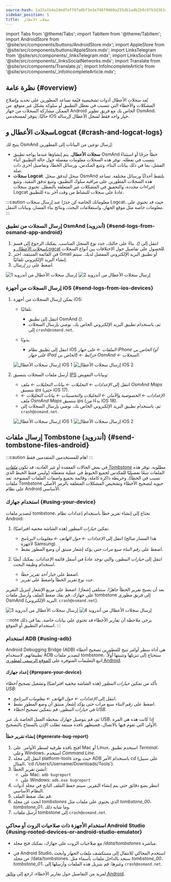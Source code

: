 ```yaml
---
source-hash: 1a33a1b4a2dedfaff07a0bf3e3e748f9060a255db1a4b2b9c0fb3d363a38cdf0
sidebar_position: 5
title:  سجلات الأعطال
---
```

import Tabs from '@theme/Tabs';
import TabItem from '@theme/TabItem';
import AndroidStore from '@site/src/components/buttons/AndroidStore.mdx';
import AppleStore from '@site/src/components/buttons/AppleStore.mdx';
import LinksTelegram from '@site/src/components/_linksTelegram.mdx';
import LinksSocial from '@site/src/components/_linksSocialNetworks.mdx';
import Translate from '@site/src/components/Translate.js';
import InfoIncompleteArticle from '@site/src/components/_infoIncompleteArticle.mdx';

## نظرة عامة {#overview}

تُعد سجلات الأعطال أدوات تشخيصية قيّمة تساعد المطورين على تحديد وإصلاح المشكلات والأخطاء التي تتسبب في تعطل التطبيق أو سلوكه بشكل غير متوقع. من الممكن مشاركة السجلات من جهاز Android الخاص بك مع فريق تطوير OsmAnd. حاليًا، يتوفر لمستخدمي iOS خيار واحد فقط لسجل الأعطال لإرساله.

## سجلات الأعطال وLogcat {#crash-and-logcat-logs}

يتيح لك OsmAnd إرسال نوعين من البيانات إلى المطورين:

- **سجلات الأعطال**. يتم إنشاؤها عندما يواجه تطبيق OsmAnd خطأً حرجًا أو استثناءً يتسبب في تعطله. توفر هذه السجلات معلومات مفصلة حول حالة التطبيق أثناء الفشل، بما في ذلك بيانات البناء، وتتبع المكدس، ورسائل الخطأ، وتفاصيل أخرى ذات صلة.
- **سجلات Logcat**. سجل لتدفق سجل OsmAnd يلتقط أحداثًا ورسائل مختلفة. تساعد هذه السجلات المطورين على مراقبة سلوك التطبيق، وتتبع تدفق التنفيذ، وتتبع إجراءات محددة، والتحقيق في المشكلات غير المتعلقة بالتعطل. تحتوي سجلات Logcat عادةً على سجلات للنشاط من وقت آخر بدء للتطبيق.

:::caution معلوماتك الخاصة
كن حذرًا عند إرسال سجلات Logcat، حيث قد تحتوي على معلومات خاصة مثل موقع الجهاز، واستعلامات البحث، ونتائج بناء المسار، وبيانات التنقل.
:::

### إرسال السجلات من تطبيق OsmAnd (أندرويد) {#send-logs-from-osmand-app-android}

1. انتقل إلى *<Translate android="true" ids="shared_string_menu,shared_string_help,send_crash_log"/> (<Translate android="true" ids="send_logcat_log"/>)*. بناءً على حالتك، حدد نوع السجل المناسب. يمكنك الرجوع إلى قسم [سجلات الأعطال وLogcat](#crash-and-logcat-logs) للحصول على تفاصيل حول الاختلافات بين أنواع السجلات.
2. في القائمة المنبثقة، اختر Gmail أو تطبيق البريد الإلكتروني المفضل لديك. سيتم إنشاء البريد الإلكتروني تلقائيًا.
3. اضغط على زر *إرسال*.

![إرسال سجلات الأعطال من أندرويد 1](@site/static/img/troubleshooting/send_logs_andr_5.png) ![إرسال سجلات الأعطال من أندرويد 2](@site/static/img/troubleshooting/send_logs_andr_2.png)

### إرسال السجلات من أجهزة iOS {#send-logs-from-ios-devices}

1. يمكن إرسال السجلات من أجهزة iOS:

    - تلقائيًا.
        - انتقل إلى تطبيق OsmAnd *<Translate ios="true" ids="shared_string_menu,shared_string_help,report_an_issues"/> (<Translate ios="true" ids="send_log"/>)*.
        - ثم، باستخدام تطبيق البريد الإلكتروني الخاص بك، نوصي بإرسال السجلات إلى `crash@osmand.net`.

    - يدويًا.
        - انتقل إلى تطبيق نظام iOS *الملفات ← على جهاز iPhone الخاص بي (أو على جهاز iPad الخاص بي) ← خرائط OsmAnd ← السجلات*.

    ![إرسال سجلات الأعطال iOS 1](@site/static/img/troubleshooting/send_logs_ios_1.png) ![إرسال سجلات الأعطال iOS 2](@site/static/img/troubleshooting/send_logs_ios_2.png)

2. أرسل ملفات السجلات بتنسيق [IPS](https://docs.fileformat.com/misc/ips/#formats-for-ios-analytics-data) وبيانات التفويض:
    - انتقل إلى *الإعدادات ← التحليلات ← بيانات التحليلات ← ملف OsmAnd Maps بتنسيق ips* (حتى iOS 17).
    - *الإعدادات ← الخصوصية والأمان ← التحليلات والتحسينات ← بيانات التحليلات ← ملف OsmAnd Maps بتنسيق ips* (بدءًا من iOS 18).
    - ثم، باستخدام تطبيق البريد الإلكتروني الخاص بك، نوصي بإرسال السجلات إلى `crash@osmand.net`.

    ![إرسال سجلات الأعطال iOS 1](@site/static/img/troubleshooting/send_log_ios.png) ![إرسال سجلات الأعطال iOS 2](@site/static/img/troubleshooting/log_1_ios.png)

## إرسال ملفات Tombstone (أندرويد) {#send-tombstone-files-android}

:::caution هام
للمستخدمين المتقدمين فقط!
:::

في بعض الحالات المعقدة أو غير العادية، قد تكون *[ملفات Tombstone](https://source.android.com/docs/core/tests/debug)* مطلوبة. توفر هذه الملفات تتبعًا تفصيليًا للمكدس لجميع الخيوط في عملية متعطلة (وليس فقط الخيط الذي تسبب في الخطأ)، وخريطة ذاكرة كاملة، وقائمة بجميع واصفات الملفات المفتوحة. تعد ملفات Tombstone حيوية لتصحيح الأخطاء وتشخيص المشكلات المتعلقة بالرمز الأصلي على نظام Android الأساسي.

### استخدام جهازك {#using-your-device}

لتصدير ملفات tombstone، تحتاج إلى إنشاء تقرير خطأ باستخدام إعدادات نظام Android:

1. تمكين *خيارات المطور* (هذه الشاشة مخفية افتراضيًا).
    - انتقل إلى *الإعدادات ← حول الهاتف ← معلومات البرنامج* (هذا المسار صالح لأجهزة Samsung).
    - اضغط على *رقم البناء* سبع مرات حتى يؤكد إشعار منبثق أن وضع المطور نشط.

2. انتقل إلى *خيارات المطور*، والتي توجد عادةً في أسفل قائمة الإعدادات. يمكنك أيضًا استخدام وظيفة البحث.
    - اضغط على خيار *أخذ تقرير خطأ*.
    - حدد نوع تقرير الخطأ واضغط على *تقرير*.

بعد أن يصبح تقرير الخطأ جاهزًا، ستتلقى إشعارًا. اضغط على مربع الإشعار لتنزيل التقرير على جهازك. قم بفك ضغط الملف وأرسل ملفات tombstone إلى فريق مطوري OsmAnd (البريد الإلكتروني: `crash@osmand.net`).

![إرسال سجلات الأعطال من أندرويد 3](@site/static/img/troubleshooting/send_logs_andr_3.png) ![إرسال سجلات الأعطال من أندرويد 4](@site/static/img/troubleshooting/send_logs_andr_4.png)

:::note
يرجى ملاحظة أن تقارير الأخطاء قد تحتوي على بيانات خاصة، بما في ذلك استخدام التطبيق أو الموقع.
:::

### استخدام ADB {#using-adb}

Android Debugging Bridge (ADB) هي أداة سطر أوامر تتيح للمطورين تصحيح أخطاء تطبيقاتهم. لاستخدام ADB لتصدير ملفات tombstone، ستحتاج إلى تنزيلها وتثبيتها أولاً. اتبع التعليمات المتوفرة على [الموقع الرسمي لمطوري Android](https://developer.android.com/tools/releases/platform-tools).

#### إعداد جهازك {#prepare-your-device}

تأكد من تمكين *خيارات المطور* (هذه الشاشة مخفية افتراضيًا) وتشغيل *تصحيح أخطاء USB*:

- انتقل إلى *الإعدادات ← حول الهاتف ← معلومات البرنامج*.
- اضغط على *رقم البناء* سبع مرات حتى يؤكد إشعار منبثق أن وضع المطور نشط.
- في *خيارات المطور*، قم بتمكين *تصحيح أخطاء USB*.

ثم، قم بتوصيل جهازك بمحطة العمل الخاصة بك عبر USB. إذا كانت هذه هي المرة الأولى التي تقوم فيها بالاتصال، فستظهر نافذة منبثقة تطلب الإذن بالسماح بالتصحيح.

#### إنشاء تقرير خطأ {#generate-bug-report}

1. افتح نافذة طرفية لسطر الأوامر. على Mac أو Linux، استخدم تطبيق *Terminal*، وعلى Windows، استخدم *Command Line*.
2. انتقل إلى مجلد platform-tools حيث يوجد ADB باستخدام الأمر *cd* (على سبيل المثال، 'cd /Users/Username/Downloads/Tools').
3. أنشئ تقرير الخطأ:
   - على Mac: ```adb bugreport```
   - على Windows: ```adb.exe bugreport```
4. انتظر بضع دقائق حتى يتم إنشاء التقرير. سيتم حفظ الملف الناتج في مجلد أدوات النظام الأساسي.
5. قم بفك ضغط الملف.
6. ابحث عن مجلد *tombstones* الذي يحتوي على ملفات مثل *tombstone_00*، *tombstone_01*، وما شابه ذلك.
7. أرسل ملفات tombstone إلى `crash@osmand.net`.

<!--
* Open the terminal and call the command:
```adb bugreport ./output.zip```
where output.zip is the name of the result file

* Unzip the result file:
```unzip file.zip -d destination_folder```

* Find tombstones folder:
```cd FS/data/tombstones```
Where you find files like  -->

### استخدام الأجهزة ذات صلاحيات الروت أو محاكي Android Studio {#using-rooted-devices-or-android-studio-emulator}

- مع صلاحيات الروت على جهازك، يمكنك فتح مجلد */data/tombstones* مباشرة.

- في Android Studio، استخدم المحاكي للانتقال إلى *مستكشف ملفات الجهاز* وابحث عن مجلد /data/tombstones. ستجد بالداخل ملفات بأسماء مثل *tombstone_00*، *tombstone_01*، وغيرها. قم بتنزيل هذه الملفات وأرسلها إلى `crash@osmand.net`.

لمزيد من التفاصيل حول تقارير الأخطاء، ارجع إلى [وثائق Android](https://developer.android.com/studio/debug/bug-report).